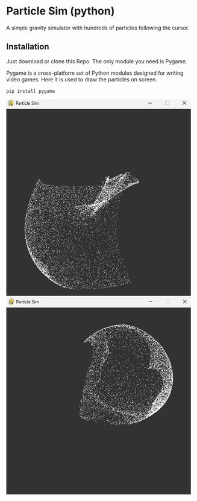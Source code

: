 # Particle Sim (python)
  A simple gravity simulator with hundreds of particles following the cursor.

## Installation

Just download or clone this Repo. The only module you need is Pygame.
  
  Pygame is a cross-platform set of Python modules designed for writing video games. Here it is used to draw the particles on screen.
   ```
   pip install pygame
   ```

  ![An example](particle1.png)
  ![An example](particle2.png)

